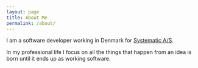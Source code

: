 ```yaml
---
layout: page
title: About Me
permalink: /about/
---
```


I am a software developer working in Denmark for [Systematic A/S](https://systematic.com).

In my professional life I focus on all the things that happen from an idea is born until it ends up as working software.

